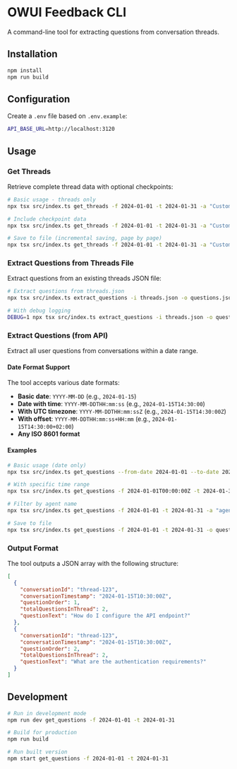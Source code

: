 # OWUI Feedback CLI

A command-line tool for extracting questions from conversation threads.

## Installation

```bash
npm install
npm run build
```

## Configuration

Create a `.env` file based on `.env.example`:

```bash
API_BASE_URL=http://localhost:3120
```

## Usage

### Get Threads

Retrieve complete thread data with optional checkpoints:

```bash
# Basic usage - threads only
npx tsx src/index.ts get_threads -f 2024-01-01 -t 2024-01-31 -a "Customer Facing"

# Include checkpoint data
npx tsx src/index.ts get_threads -f 2024-01-01 -t 2024-01-31 -a "Customer Facing" --include-checkpoints

# Save to file (incremental saving, page by page)
npx tsx src/index.ts get_threads -f 2024-01-01 -t 2024-01-31 -a "Customer Facing" -o threads.json
```

### Extract Questions from Threads File

Extract questions from an existing threads JSON file:

```bash
# Extract questions from threads.json
npx tsx src/index.ts extract_questions -i threads.json -o questions.json

# With debug logging
DEBUG=1 npx tsx src/index.ts extract_questions -i threads.json -o questions.json
```

### Extract Questions (from API)

Extract all user questions from conversations within a date range.

#### Date Format Support

The tool accepts various date formats:
- **Basic date**: `YYYY-MM-DD` (e.g., `2024-01-15`)
- **Date with time**: `YYYY-MM-DDTHH:mm:ss` (e.g., `2024-01-15T14:30:00`)
- **With UTC timezone**: `YYYY-MM-DDTHH:mm:ssZ` (e.g., `2024-01-15T14:30:00Z`)
- **With offset**: `YYYY-MM-DDTHH:mm:ss+HH:mm` (e.g., `2024-01-15T14:30:00+02:00`)
- **Any ISO 8601 format**

#### Examples

```bash
# Basic usage (date only)
npx tsx src/index.ts get_questions --from-date 2024-01-01 --to-date 2024-01-31

# With specific time range
npx tsx src/index.ts get_questions -f 2024-01-01T00:00:00Z -t 2024-01-31T23:59:59Z

# Filter by agent name
npx tsx src/index.ts get_questions -f 2024-01-01 -t 2024-01-31 -a "agent-name"

# Save to file
npx tsx src/index.ts get_questions -f 2024-01-01 -t 2024-01-31 -o questions.json
```

### Output Format

The tool outputs a JSON array with the following structure:

```json
[
  {
    "conversationId": "thread-123",
    "conversationTimestamp": "2024-01-15T10:30:00Z",
    "questionOrder": 1,
    "totalQuestionsInThread": 2,
    "questionText": "How do I configure the API endpoint?"
  },
  {
    "conversationId": "thread-123",
    "conversationTimestamp": "2024-01-15T10:30:00Z",
    "questionOrder": 2,
    "totalQuestionsInThread": 2,
    "questionText": "What are the authentication requirements?"
  }
]
```

## Development

```bash
# Run in development mode
npm run dev get_questions -f 2024-01-01 -t 2024-01-31

# Build for production
npm run build

# Run built version
npm start get_questions -f 2024-01-01 -t 2024-01-31
```